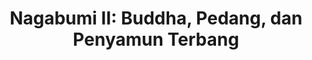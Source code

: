 ---
title: "Nagabumi II: Buddha, Pedang, dan Penyamun Terbang"
cover: "images/reading/nagabumi-2.jpeg"
publishDate: 2022-04-15
authors: "Seno Gumira Ajidarma"
categories: ["fiction & literature"]
---